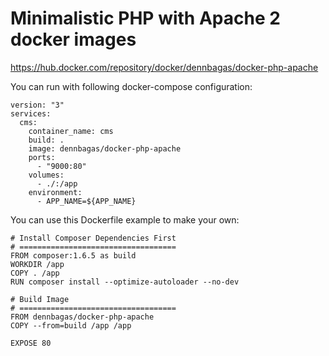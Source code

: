 # Minimalistic PHP with Apache 2 docker images

https://hub.docker.com/repository/docker/dennbagas/docker-php-apache

You can run with following docker-compose configuration:

```
version: "3"
services:
  cms:
    container_name: cms
    build: .
    image: dennbagas/docker-php-apache
    ports:
      - "9000:80"
    volumes:
      - ./:/app
    environment:
      - APP_NAME=${APP_NAME}
```

You can use this Dockerfile example to make your own:

```
# Install Composer Dependencies First
# ===================================
FROM composer:1.6.5 as build
WORKDIR /app
COPY . /app
RUN composer install --optimize-autoloader --no-dev

# Build Image
# ===================================
FROM dennbagas/docker-php-apache
COPY --from=build /app /app

EXPOSE 80
```
